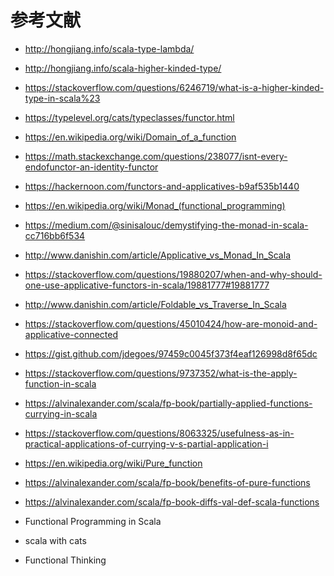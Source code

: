 # 参考文献

* http://hongjiang.info/scala-type-lambda/
* http://hongjiang.info/scala-higher-kinded-type/
* https://stackoverflow.com/questions/6246719/what-is-a-higher-kinded-type-in-scala%23
* https://typelevel.org/cats/typeclasses/functor.html
* https://en.wikipedia.org/wiki/Domain_of_a_function
* https://math.stackexchange.com/questions/238077/isnt-every-endofunctor-an-identity-functor
* https://hackernoon.com/functors-and-applicatives-b9af535b1440
* https://en.wikipedia.org/wiki/Monad_(functional_programming)
* https://medium.com/@sinisalouc/demystifying-the-monad-in-scala-cc716bb6f534
* http://www.danishin.com/article/Applicative_vs_Monad_In_Scala
* https://stackoverflow.com/questions/19880207/when-and-why-should-one-use-applicative-functors-in-scala/19881777#19881777
* http://www.danishin.com/article/Foldable_vs_Traverse_In_Scala
* https://stackoverflow.com/questions/45010424/how-are-monoid-and-applicative-connected
* https://gist.github.com/jdegoes/97459c0045f373f4eaf126998d8f65dc
* https://stackoverflow.com/questions/9737352/what-is-the-apply-function-in-scala
* https://alvinalexander.com/scala/fp-book/partially-applied-functions-currying-in-scala
* https://stackoverflow.com/questions/8063325/usefulness-as-in-practical-applications-of-currying-v-s-partial-application-i
* https://en.wikipedia.org/wiki/Pure_function
* https://alvinalexander.com/scala/fp-book/benefits-of-pure-functions
* https://alvinalexander.com/scala/fp-book-diffs-val-def-scala-functions

* Functional Programming in Scala
* scala with cats
* Functional Thinking
